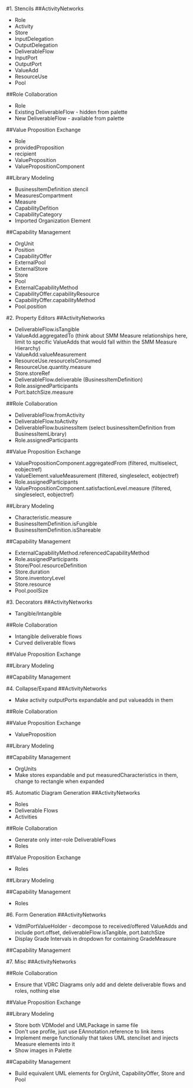 #1. Stencils
##ActivityNetworks
 - Role
 - Activity
 - Store
 - InputDelegation
 - OutputDelegation
 - DeliverableFlow
 - InputPort
 - OutputPort
 - ValueAdd
 - ResourceUse
 - Pool

##Role Collaboration
 - Role
 - Existing  DeliverableFlow - hidden from palette
 - New DeliverableFlow - available from palette

##Value Proposition Exchange
 - Role
 - providedProposition
 - recipient
 - ValueProposition
 - ValuePropositionComponent

##Library Modeling
 - BusinessItemDefinition stencil
 - MeasuresCompartment
 - Measure
 - CapabilityDefition
 - CapabilityCategory
 - Imported Organization Element

##Capability Management
 - OrgUnit
 - Position
 - CapabilityOffer
 - ExternalPool
 - ExternalStore
 - Store
 - Pool
 - ExternalCapabilityMethod
 - CapabilityOffer.capabilityResource
 - CapabilityOffer.capabilityMethod
 - Pool.position

#2. Property Editors
##ActivityNetworks
 - DeliverableFlow.isTangible 
 - ValueAdd.aggregatedTo (think about SMM Measure relationships here, limit to specific ValueAdds that would fall within the SMM Measure Hierarchy)
 - ValueAdd.valueMeasurement
 - ResourceUse.resourceIsConsumed
 - ResourceUse.quantity.measure
 - Store.storeRef
 - DeliverableFlow.deliverable (BusinessItemDefinition)
 - Role.assignedParticipants
 - Port.batchSize.measure

##Role Collaboration
 - DeliverableFlow.fromActivity
 - DeliverableFlow.toActivity
 - DeliverableFlow.businessItem (select businessItemDefinition from BusinessItemLibrary)
 - Role.assignedParticipants
 
##Value Proposition Exchange
 - ValuePropositionComponent.aggregatedFrom (filtered, multiselect, eobjectref)
 - ValueElement.valueMeasurement (filtered, singleselect, eobjectref)
 - Role.assignedParticipants
 - ValuePropositionComponent.satisfactionLevel.measure (filtered, singleselect, eobjectref)
 

##Library Modeling
 - Characteristic.measure
 - BusinessItemDefinition.isFungible
 - BusinessItemDefinition.isShareable

##Capability Management
 - ExternalCapabilityMethod.referencedCapabilityMethod
 - Role.assignedParticipants
 - Store/Pool.resourceDefinition
 - Store.duration
 - Store.inventoryLevel
 - Store.resource
 - Pool.poolSize
 

#3. Decorators
##ActivityNetworks
 - Tangible/Intangible

##Role Collaboration
 - Intangible deliverable flows
 - Curved deliverable flows

##Value Proposition Exchange

##Library Modeling

##Capability Management

#4. Collapse/Expand
##ActivityNetworks
 - Make activity outputPorts expandable and put valueadds in them

##Role Collaboration

##Value Proposition Exchange
 - ValueProposition 
 
##Library Modeling

##Capability Management
 - OrgUnits
 - Make stores expandable and put measuredCharacteristics in them, change to rectangle when expanded


#5. Automatic Diagram Generation
##ActivityNetworks
 - Roles
 - Deliverable Flows
 - Activities
 
##Role Collaboration
 - Generate only inter-role DeliverableFlows
 - Roles

##Value Proposition Exchange
 - Roles

##Library Modeling

##Capability Management
 - Roles
 
#6. Form Generation
##ActivityNetworks
 - VdmlPortValueHolder - decompose to received/offered ValueAdds and include port.offset, deliverableFlow.isTangible, port.batchSize
 - Display Grade Intervals in dropdown for containing GradeMeasure
 
##Capability Management
   
#7. Misc
##ActivityNetworks

##Role Collaboration
 - Ensure that VDRC Diagrams only add and delete deliverable flows and roles, nothing else

##Value Proposition Exchange

##Library Modeling
 - Store both VDModel and UMLPackage in same file
 - Don't use profile, just use EAnnotation.reference to link items
 - Implement merge functionaliy that takes UML stencilset and injects Measure elements into it
 - Show images in Palette

##Capability Management
 - Build equivalent UML elements for OrgUnit, CapabilityOffer, Store and Pool
